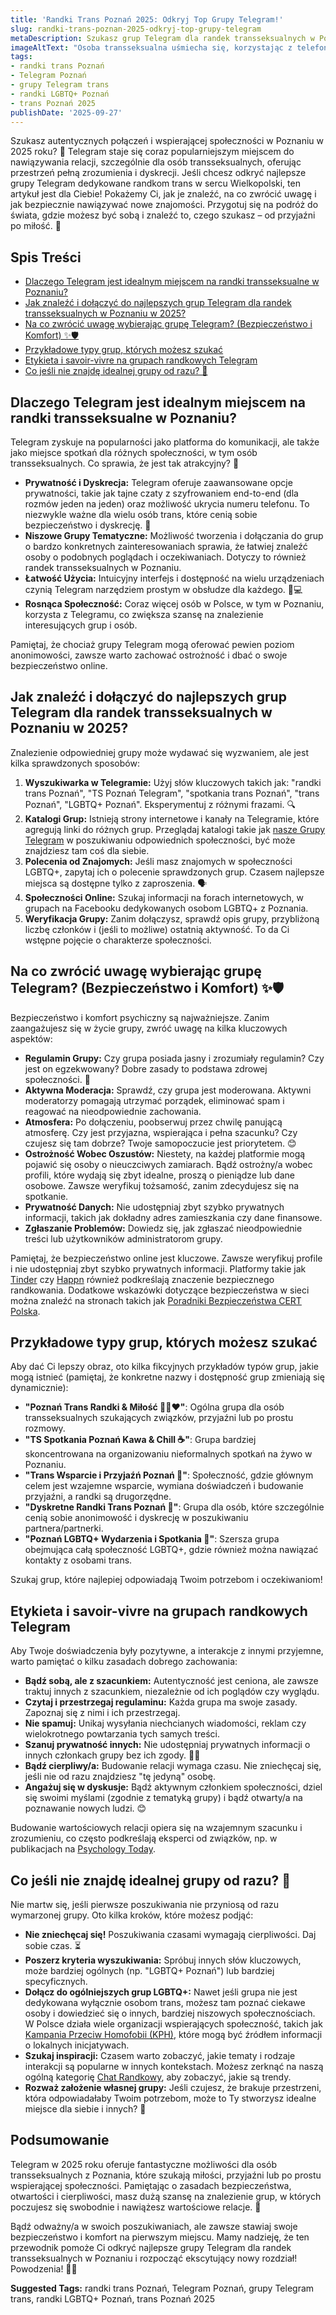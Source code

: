 ```yaml
---
title: 'Randki Trans Poznań 2025: Odkryj Top Grupy Telegram!'
slug: randki-trans-poznan-2025-odkryj-top-grupy-telegram
metaDescription: Szukasz grup Telegram dla randek transseksualnych w Poznaniu w 2025? Odkryj jak znaleźć najlepsze społeczności, porady dotyczące bezpieczeństwa i więcej! 🏳️‍⚧️💖
imageAltText: "Osoba transseksualna uśmiecha się, korzystając z telefonu w kawiarni w Poznaniu, symbolizując randki na Telegramie.\n\n    *   Anchor: `nasze Grupy Telegram`, Target: `/grupy`\n    *   Anchor: `Chat Randkowy`, Target: `/chat/randkowy`\n*   **Additional Suggestions:**\n    *   Phrase in article: \"bezpieczne spotkania w Poznaniu\" (could be added or an existing phrase modified slightly). Potential Target: `/telegram/poznan` (if a general Poznan Telegram category exists) or `/blog/bezpieczne-randki-online` (if a relevant article/category exists).\n    *   Phrase in article: \"porady dotyczące randkowania online\" (could be added). Potential Target: `/blog` (if a general blog category with dating advice) or a specific subcategory like `/blog/porady-randkowe`."
tags:
- randki trans Poznań
- Telegram Poznań
- grupy Telegram trans
- randki LGBTQ+ Poznań
- trans Poznań 2025
publishDate: '2025-09-27'
---
```


Szukasz autentycznych połączeń i wspierającej społeczności w Poznaniu w 2025 roku? 💖 Telegram staje się coraz popularniejszym miejscem do nawiązywania relacji, szczególnie dla osób transseksualnych, oferując przestrzeń pełną zrozumienia i dyskrecji. Jeśli chcesz odkryć najlepsze grupy Telegram dedykowane randkom trans w sercu Wielkopolski, ten artykuł jest dla Ciebie! Pokażemy Ci, jak je znaleźć, na co zwrócić uwagę i jak bezpiecznie nawiązywać nowe znajomości. Przygotuj się na podróż do świata, gdzie możesz być sobą i znaleźć to, czego szukasz – od przyjaźni po miłość. 💌

## Spis Treści

- [Dlaczego Telegram jest idealnym miejscem na randki transseksualne w Poznaniu?](#dlaczego-telegram-jest-idealnym-miejscem-na-randki-transseksualne-w-poznaniu)
- [Jak znaleźć i dołączyć do najlepszych grup Telegram dla randek transseksualnych w Poznaniu w 2025?](#jak-znalezc-i-dolaczyc-do-najlepszych-grup-telegram-dla-randek-transseksualnych-w-poznaniu-w-2025)
- [Na co zwrócić uwagę wybierając grupę Telegram? (Bezpieczeństwo i Komfort) ✨🛡️](#na-co-zwrocic-uwage-wybierajac-grupe-telegram-bezpieczenstwo-i-komfort-%E2%9C%A8%F0%9F%9B%A1%EF%B8%8F)
- [Przykładowe typy grup, których możesz szukać](#przykladowe-typy-grup-ktorych-mozesz-szukac)
- [Etykieta i savoir-vivre na grupach randkowych Telegram](#etykieta-i-savoir-vivre-na-grupach-randkowych-telegram)
- [Co jeśli nie znajdę idealnej grupy od razu? 🤔](#co-jesli-nie-znajde-idealnej-grupy-od-razu-%F0%9F%A4%94)

## Dlaczego Telegram jest idealnym miejscem na randki transseksualne w Poznaniu?

Telegram zyskuje na popularności jako platforma do komunikacji, ale także jako miejsce spotkań dla różnych społeczności, w tym osób transseksualnych. Co sprawia, że jest tak atrakcyjny? 🤔

*   **Prywatność i Dyskrecja:** Telegram oferuje zaawansowane opcje prywatności, takie jak tajne czaty z szyfrowaniem end-to-end (dla rozmów jeden na jeden) oraz możliwość ukrycia numeru telefonu. To niezwykle ważne dla wielu osób trans, które cenią sobie bezpieczeństwo i dyskrecję. 🤫
*   **Niszowe Grupy Tematyczne:** Możliwość tworzenia i dołączania do grup o bardzo konkretnych zainteresowaniach sprawia, że łatwiej znaleźć osoby o podobnych poglądach i oczekiwaniach. Dotyczy to również randek transseksualnych w Poznaniu.
*   **Łatwość Użycia:** Intuicyjny interfejs i dostępność na wielu urządzeniach czynią Telegram narzędziem prostym w obsłudze dla każdego. 📱💻
*   **Rosnąca Społeczność:** Coraz więcej osób w Polsce, w tym w Poznaniu, korzysta z Telegramu, co zwiększa szansę na znalezienie interesujących grup i osób.

Pamiętaj, że chociaż grupy Telegram mogą oferować pewien poziom anonimowości, zawsze warto zachować ostrożność i dbać o swoje bezpieczeństwo online.

## Jak znaleźć i dołączyć do najlepszych grup Telegram dla randek transseksualnych w Poznaniu w 2025?

Znalezienie odpowiedniej grupy może wydawać się wyzwaniem, ale jest kilka sprawdzonych sposobów:

1.  **Wyszukiwarka w Telegramie:** Użyj słów kluczowych takich jak: "randki trans Poznań", "TS Poznań Telegram", "spotkania trans Poznań", "trans Poznań", "LGBTQ+ Poznań". Eksperymentuj z różnymi frazami. 🔍
2.  **Katalogi Grup:** Istnieją strony internetowe i kanały na Telegramie, które agregują linki do różnych grup. Przeglądaj katalogi takie jak [nasze Grupy Telegram](/grupy) w poszukiwaniu odpowiednich społeczności, być może znajdziesz tam coś dla siebie.
3.  **Polecenia od Znajomych:** Jeśli masz znajomych w społeczności LGBTQ+, zapytaj ich o polecenie sprawdzonych grup. Czasem najlepsze miejsca są dostępne tylko z zaproszenia. 🗣️
4.  **Społeczności Online:** Szukaj informacji na forach internetowych, w grupach na Facebooku dedykowanych osobom LGBTQ+ z Poznania.
5.  **Weryfikacja Grupy:** Zanim dołączysz, sprawdź opis grupy, przybliżoną liczbę członków i (jeśli to możliwe) ostatnią aktywność. To da Ci wstępne pojęcie o charakterze społeczności.

## Na co zwrócić uwagę wybierając grupę Telegram? (Bezpieczeństwo i Komfort) ✨🛡️

Bezpieczeństwo i komfort psychiczny są najważniejsze. Zanim zaangażujesz się w życie grupy, zwróć uwagę na kilka kluczowych aspektów:

*   **Regulamin Grupy:** Czy grupa posiada jasny i zrozumiały regulamin? Czy jest on egzekwowany? Dobre zasady to podstawa zdrowej społeczności. 📜
*   **Aktywna Moderacja:** Sprawdź, czy grupa jest moderowana. Aktywni moderatorzy pomagają utrzymać porządek, eliminować spam i reagować na nieodpowiednie zachowania.
*   **Atmosfera:** Po dołączeniu, poobserwuj przez chwilę panującą atmosferę. Czy jest przyjazna, wspierająca i pełna szacunku? Czy czujesz się tam dobrze? Twoje samopoczucie jest priorytetem. 😊
*   **Ostrożność Wobec Oszustów:** Niestety, na każdej platformie mogą pojawić się osoby o nieuczciwych zamiarach. Bądź ostrożny/a wobec profili, które wydają się zbyt idealne, proszą o pieniądze lub dane osobowe. Zawsze weryfikuj tożsamość, zanim zdecydujesz się na spotkanie.
*   **Prywatność Danych:** Nie udostępniaj zbyt szybko prywatnych informacji, takich jak dokładny adres zamieszkania czy dane finansowe.
*   **Zgłaszanie Problemów:** Dowiedz się, jak zgłaszać nieodpowiednie treści lub użytkowników administratorom grupy.

Pamiętaj, że bezpieczeństwo online jest kluczowe. Zawsze weryfikuj profile i nie udostępniaj zbyt szybko prywatnych informacji. Platformy takie jak [Tinder](https://tinder.com) czy [Happn](https://www.happn.com/pl/) również podkreślają znaczenie bezpiecznego randkowania. Dodatkowe wskazówki dotyczące bezpieczeństwa w sieci można znaleźć na stronach takich jak [Poradniki Bezpieczeństwa CERT Polska](https://www.cert.pl/publikacje/poradniki/).

## Przykładowe typy grup, których możesz szukać

Aby dać Ci lepszy obraz, oto kilka fikcyjnych przykładów typów grup, jakie mogą istnieć (pamiętaj, że konkretne nazwy i dostępność grup zmieniają się dynamicznie):

*   **"Poznań Trans Randki & Miłość 🏳️‍⚧️❤️"**: Ogólna grupa dla osób transseksualnych szukających związków, przyjaźni lub po prostu rozmowy.
*   **"TS Spotkania Poznań Kawa & Chill ☕"**: Grupa bardziej skoncentrowana na organizowaniu nieformalnych spotkań na żywo w Poznaniu.
*   **"Trans Wsparcie i Przyjaźń Poznań 🤝"**: Społeczność, gdzie głównym celem jest wzajemne wsparcie, wymiana doświadczeń i budowanie przyjaźni, a randki są drugorzędne.
*   **"Dyskretne Randki Trans Poznań 🤫"**: Grupa dla osób, które szczególnie cenią sobie anonimowość i dyskrecję w poszukiwaniu partnera/partnerki.
*   **"Poznań LGBTQ+ Wydarzenia i Spotkania 🎉"**: Szersza grupa obejmująca całą społeczność LGBTQ+, gdzie również można nawiązać kontakty z osobami trans.

Szukaj grup, które najlepiej odpowiadają Twoim potrzebom i oczekiwaniom!

## Etykieta i savoir-vivre na grupach randkowych Telegram

Aby Twoje doświadczenia były pozytywne, a interakcje z innymi przyjemne, warto pamiętać o kilku zasadach dobrego zachowania:

*   **Bądź sobą, ale z szacunkiem:** Autentyczność jest ceniona, ale zawsze traktuj innych z szacunkiem, niezależnie od ich poglądów czy wyglądu.
*   **Czytaj i przestrzegaj regulaminu:** Każda grupa ma swoje zasady. Zapoznaj się z nimi i ich przestrzegaj.
*   **Nie spamuj:** Unikaj wysyłania niechcianych wiadomości, reklam czy wielokrotnego powtarzania tych samych treści.
*   **Szanuj prywatność innych:** Nie udostępniaj prywatnych informacji o innych członkach grupy bez ich zgody. 🙅‍♀️
*   **Bądź cierpliwy/a:** Budowanie relacji wymaga czasu. Nie zniechęcaj się, jeśli nie od razu znajdziesz "tę jedyną" osobę.
*   **Angażuj się w dyskusje:** Bądź aktywnym członkiem społeczności, dziel się swoimi myślami (zgodnie z tematyką grupy) i bądź otwarty/a na poznawanie nowych ludzi. 😊

Budowanie wartościowych relacji opiera się na wzajemnym szacunku i zrozumieniu, co często podkreślają eksperci od związków, np. w publikacjach na [Psychology Today](https://www.psychologytoday.com/intl/basics/relationships).

## Co jeśli nie znajdę idealnej grupy od razu? 🤔

Nie martw się, jeśli pierwsze poszukiwania nie przyniosą od razu wymarzonej grupy. Oto kilka kroków, które możesz podjąć:

*   **Nie zniechęcaj się!** Poszukiwania czasami wymagają cierpliwości. Daj sobie czas. ⏳
*   **Poszerz kryteria wyszukiwania:** Spróbuj innych słów kluczowych, może bardziej ogólnych (np. "LGBTQ+ Poznań") lub bardziej specyficznych.
*   **Dołącz do ogólniejszych grup LGBTQ+:** Nawet jeśli grupa nie jest dedykowana wyłącznie osobom trans, możesz tam poznać ciekawe osoby i dowiedzieć się o innych, bardziej niszowych społecznościach. W Polsce działa wiele organizacji wspierających społeczność, takich jak [Kampania Przeciw Homofobii (KPH)](https://kph.org.pl/), które mogą być źródłem informacji o lokalnych inicjatywach.
*   **Szukaj inspiracji:** Czasem warto zobaczyć, jakie tematy i rodzaje interakcji są popularne w innych kontekstach. Możesz zerknąć na naszą ogólną kategorię [Chat Randkowy](/chat/randkowy), aby zobaczyć, jakie są trendy.
*   **Rozważ założenie własnej grupy:** Jeśli czujesz, że brakuje przestrzeni, która odpowiadałaby Twoim potrzebom, może to Ty stworzysz idealne miejsce dla siebie i innych? 💪

## Podsumowanie

Telegram w 2025 roku oferuje fantastyczne możliwości dla osób transseksualnych z Poznania, które szukają miłości, przyjaźni lub po prostu wspierającej społeczności. Pamiętając o zasadach bezpieczeństwa, otwartości i cierpliwości, masz dużą szansę na znalezienie grup, w których poczujesz się swobodnie i nawiążesz wartościowe relacje. 💖

Bądź odważny/a w swoich poszukiwaniach, ale zawsze stawiaj swoje bezpieczeństwo i komfort na pierwszym miejscu. Mamy nadzieję, że ten przewodnik pomoże Ci odkryć najlepsze grupy Telegram dla randek transseksualnych w Poznaniu i rozpocząć ekscytujący nowy rozdział! Powodzenia! 🚀✨




**Suggested Tags:**
randki trans Poznań, Telegram Poznań, grupy Telegram trans, randki LGBTQ+ Poznań, trans Poznań 2025
